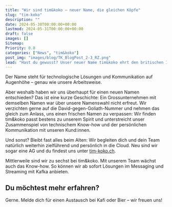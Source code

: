 ```yaml
---
title: "Wir sind tim&koko – neuer Name, die gleichen Köpfe"
slug: "tim-koko"
description: ""
date: 2024-05-30T00:00:00+00:00
lastmod: 2024-05-31T00:00:00+00:00
draft: false
images: []
Sitemap:
Priority: 0.8
categories: ["News", "tim&koko"]
post_img: "images/blog/TK_BlogPost_2-3_RZ.png"
lead: "Hast du gewusst? Unser neuer Name tim&koko ehrt den britischen Informatiker Tim Berners-Lee, Schöpfer des World Wide Web, wie auch das Gorilla-Weibchen Koko, das in Gebärdensprache kommunizierte."
---
```


Der Name steht für technologische Lösungen und Kommunikation auf Augenhöhe – genau wie unsere Arbeitsweise.

Aber weshalb haben wir uns überhaupt für einen neuen Namen entschieden? Das ist eine kurze Geschichte: Ein Grossunternehmen mit demselben Namen war über unsere Namenswahl nicht erfreut. Wir verzichten gerne auf die David-gegen-Goliath-Nummer und nehmen das gleich zum Anlass, uns einen frischen Namen zu verpassen: Wir finden tim&koko passt bestens zu unserem Spirit und unterstreicht unser Zusammenspiel von technischem Know-how und der persönlichen Kommunikation mit unseren Kund:innen.

Und sonst? Bleibt fast alles beim Alten: Wir begleiten dich und dein Team natürlich weiterhin zielführend und persönlich in die Cloud. Neu sind wir sogar eine AG und du findest uns unter [tim-koko.ch](https://tim-koko.ch).

Mittlerweile sind wir zu sechst bei tim&koko. Mit unserem Team wächst auch das Know-how. So können wir ab sofort Lösungen im Messaging und Streaming mit Kafka anbieten.

## Du möchtest mehr erfahren?

Gerne. Melde dich für einen Austausch bei Kafi oder Bier – wir freuen uns!

